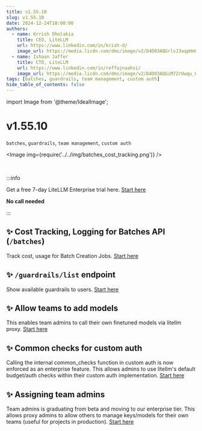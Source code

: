 ```yaml
---
title: v1.55.10
slug: v1.55.10
date: 2024-12-24T10:00:00
authors:
  - name: Krrish Dholakia
    title: CEO, LiteLLM
    url: https://www.linkedin.com/in/krish-d/
    image_url: https://media.licdn.com/dms/image/v2/D4D03AQGrlsJ3aqpHmQ/profile-displayphoto-shrink_400_400/B4DZSAzgP7HYAg-/0/1737327772964?e=1743638400&v=beta&t=39KOXMUFedvukiWWVPHf3qI45fuQD7lNglICwN31DrI
  - name: Ishaan Jaffer
    title: CTO, LiteLLM
    url: https://www.linkedin.com/in/reffajnaahsi/
    image_url: https://media.licdn.com/dms/image/v2/D4D03AQGiM7ZrUwqu_Q/profile-displayphoto-shrink_800_800/profile-displayphoto-shrink_800_800/0/1675971026692?e=1741824000&v=beta&t=eQnRdXPJo4eiINWTZARoYTfqh064pgZ-E21pQTSy8jc
tags: [batches, guardrails, team management, custom auth]
hide_table_of_contents: false
---
```


import Image from '@theme/IdealImage';

# v1.55.10

`batches`, `guardrails`, `team management`, `custom auth`


<Image img={require('../../img/batches_cost_tracking.png')} />

<br/>

:::info

Get a free 7-day LiteLLM Enterprise trial here. [Start here](https://www.litellm.ai/#trial)

**No call needed**

:::

## ✨ Cost Tracking, Logging for Batches API (`/batches`)

Track cost, usage for Batch Creation Jobs. [Start here](https://docs.litellm.ai/docs/batches)

## ✨ `/guardrails/list` endpoint 

Show available guardrails to users. [Start here](https://litellm-api.up.railway.app/#/Guardrails)


## ✨ Allow teams to add models

This enables team admins to call their own finetuned models via litellm proxy. [Start here](https://docs.litellm.ai/docs/proxy/team_model_add)


## ✨ Common checks for custom auth

Calling the internal common_checks function in custom auth is now enforced as an enterprise feature. This allows admins to use litellm's default budget/auth checks within their custom auth implementation. [Start here](https://docs.litellm.ai/docs/proxy/virtual_keys#custom-auth)


## ✨ Assigning team admins

Team admins is graduating from beta and moving to our enterprise tier. This allows proxy admins to allow others to manage keys/models for their own teams (useful for projects in production). [Start here](https://docs.litellm.ai/docs/proxy/virtual_keys#restricting-key-generation)




